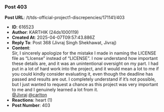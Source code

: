 ### Post 403
**Post URL**: /t/tds-official-project1-discrepencies/171141/403
- **ID**: 616523
- **Author**:  KARTHIK (24ds1000119)
- **Created At**: 2025-04-07T09:57:43.886Z
- **Reply To**: Post 368 (Jivraj Singh Shekhawat, Jivraj)
- **Content**:  
  Sir, I sincerely apologize for the mistake I made in naming the LICENSE file as “LIcense” instead of “LICENSE”. I now understand how important these details are, and it was an unintentional oversight on my part. I had put in a lot of hard work into the project, and it would mean a lot to me if you could kindly consider evaluating it, even though the deadline has passed and results are out. I completely understand if it’s not possible, but I just wanted to request a chance as this project was very important to me and I genuinely learned a lot from it.<br>
<a class="mention" href="/u/jivraj">@Jivraj</a> <a class="mention" href="/u/carlton">@carlton</a>
- **Reactions**: heart (1)
- **Post Number**: 403

